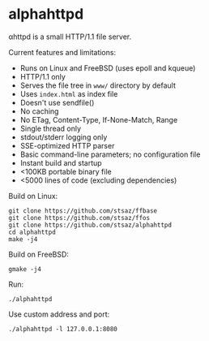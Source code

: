 # alphahttpd

αhttpd is a small HTTP/1.1 file server.

Current features and limitations:

* Runs on Linux and FreeBSD (uses epoll and kqueue)
* HTTP/1.1 only
* Serves the file tree in `www/` directory by default
* Uses `index.html` as index file
* Doesn't use sendfile()
* No caching
* No ETag, Content-Type, If-None-Match, Range
* Single thread only
* stdout/stderr logging only
* SSE-optimized HTTP parser
* Basic command-line parameters; no configuration file
* Instant build and startup
* <100KB portable binary file
* <5000 lines of code (excluding dependencies)


Build on Linux:

	git clone https://github.com/stsaz/ffbase
	git clone https://github.com/stsaz/ffos
	git clone https://github.com/stsaz/alphahttpd
	cd alphahttpd
	make -j4

Build on FreeBSD:

	gmake -j4

Run:

	./alphahttpd

Use custom address and port:

	./alphahttpd -l 127.0.0.1:8080
